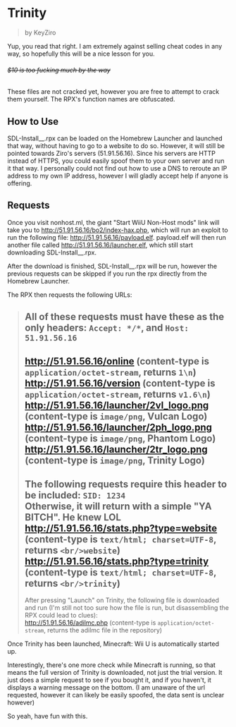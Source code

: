 # Trinity
> by KeyZiro

Yup, you read that right. I am extremely against selling cheat codes in any way, so hopefully this will be a nice lesson for you.
###### ~~$10 is too fucking much by the way~~  
These files are not cracked yet, however you are free to attempt to crack them yourself. The RPX's function names are obfuscated.

## How to Use

SDL-Install__.rpx can be loaded on the Homebrew Launcher and launched that way, without having to go to a website to do so.
However, it will still be pointed towards Ziro's servers (51.91.56.16). Since his servers are HTTP instead of HTTPS, you could easily spoof them to your own server and run it that way. I personally could not find out how to use a DNS to reroute an IP address to my own IP address, however I will gladly accept help if anyone is offering.

## Requests

Once you visit nonhost.ml, the giant "Start WiiU Non-Host mods" link will take you to http://51.91.56.16/bo2/index-hax.php, which will run an exploit to run the following file: http://51.91.56.16/payload.elf. payload.elf will then run another file called http://51.91.56.16/launcher.elf, which still start downloading SDL-Install__.rpx.

After the download is finished, SDL-Install__.rpx will be run, however the previous requests can be skipped if you run the rpx directly from the Homebrew Launcher.

The RPX then requests the following URLs:

> All of these requests must have these as the only headers: `Accept: */*`, and `Host: 51.91.56.16`  
> ---------------------------------------------------  
> http://51.91.56.16/online (content-type is `application/octet-stream`, returns `1\n`)  
> http://51.91.56.16/version (content-type is `application/octet-stream`, returns `v1.6\n`)  
> http://51.91.56.16/launcher/2vl_logo.png (content-type is `image/png`, Vulcan Logo)  
> http://51.91.56.16/launcher/2ph_logo.png (content-type is `image/png`, Phantom Logo)  
> http://51.91.56.16/launcher/2tr_logo.png (content-type is `image/png`, Trinity Logo)  
> ---------------------------------------------------  
> The following requests require this header to be included: `SID: 1234`  
> Otherwise, it will return with a simple "YA BITCH". He knew LOL  
> http://51.91.56.16/stats.php?type=website (content-type is `text/html; charset=UTF-8`, returns `<br/>website`)  
> http://51.91.56.16/stats.php?type=trinity (content-type is `text/html; charset=UTF-8`, returns `<br/>trinity`)  
> ---------------------------------------------------  
> After pressing "Launch" on Trinity, the following file is downloaded and run (I'm still not too sure how the file is run, but disassembling the RPX could lead to clues):  
> http://51.91.56.16/adilmc.php (content-type is `application/octet-stream`, returns the adilmc file in the repository)  

Once Trinity has been launched, Minecraft: Wii U is automatically started up.

Interestingly, there's one more check while Minecraft is running, so that means the full version of Trinity is downloaded, not just the trial version. It just does a simple request to see if you bought it, and if you haven't, it displays a warning message on the bottom. (I am unaware of the url requested, however it can likely be easily spoofed, the data sent is unclear however)

So yeah, have fun with this.
